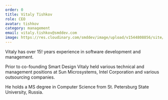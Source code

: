 ```yaml
---
order: 0
title: Vitaly Tishkov
role: CEO
avatar: tishkov
category: management
email: vitaly.tishkov@smddev.com
image: https://res.cloudinary.com/smddev/image/upload/v1544808856/site/member/tishkov.jpg
---
```

Vitaly has over 15! years experience in software development and management.

Prior to co-founding Smart Design Vitaly held various technical and management positions at Sun Microsystems, Intel Corporation and various outsourcing companies.

He holds a MS degree in Computer Science from St. Petersburg State University, Russia.
